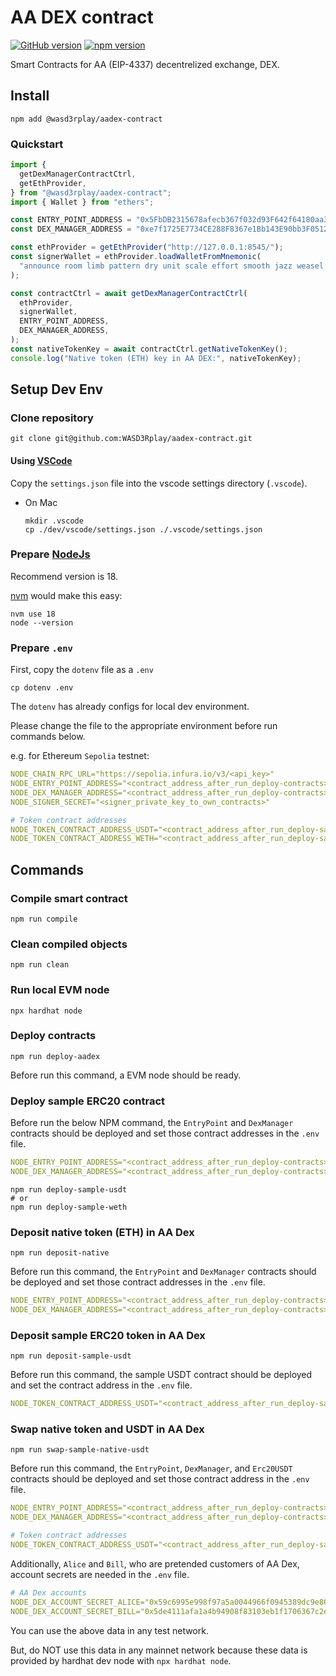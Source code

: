 # AA DEX contract
[![GitHub version](https://badge.fury.io/gh/wasd3rplay%2Faadex-contract.svg)](https://badge.fury.io/gh/wasd3rplay%2Faadex-contract)
[![npm version](https://badge.fury.io/js/@wasd3rplay%2Faadex-contract.svg)](https://badge.fury.io/js/@wasd3rplay%2Faadex-contract)

Smart Contracts for AA (EIP-4337) decentrelized exchange, DEX.

## Install

```shell
npm add @wasd3rplay/aadex-contract
```

### Quickstart

```typescript
import {
  getDexManagerContractCtrl,
  getEthProvider,
} from "@wasd3rplay/aadex-contract";
import { Wallet } from "ethers";

const ENTRY_POINT_ADDRESS = "0x5FbDB2315678afecb367f032d93F642f64180aa3";
const DEX_MANAGER_ADDRESS = "0xe7f1725E7734CE288F8367e1Bb143E90bb3F0512";

const ethProvider = getEthProvider("http://127.0.0.1:8545/");
const signerWallet = ethProvider.loadWalletFromMnemonic(
  "announce room limb pattern dry unit scale effort smooth jazz weasel alcohol",
);

const contractCtrl = await getDexManagerContractCtrl(
  ethProvider,
  signerWallet,
  ENTRY_POINT_ADDRESS,
  DEX_MANAGER_ADDRESS,
);
const nativeTokenKey = await contractCtrl.getNativeTokenKey();
console.log("Native token (ETH) key in AA DEX:", nativeTokenKey);
```

## Setup Dev Env

### Clone repository

```shell
git clone git@github.com:WASD3Rplay/aadex-contract.git
```

#### Using [VSCode](https://code.visualstudio.com/)

Copy the `settings.json` file into the vscode settings directory (`.vscode`).

- On Mac

  ```shell
  mkdir .vscode
  cp ./dev/vscode/settings.json ./.vscode/settings.json
  ```

### Prepare [NodeJs](https://nodejs.org)

Recommend version is 18.

[nvm](https://github.com/nvm-sh/nvm) would make this easy:

```shell
nvm use 18
node --version
```

### Prepare `.env`

First, copy the `dotenv` file as a `.env`

```shell
cp dotenv .env
```

The `dotenv` has already configs for local dev environment.

Please change the file to the appropriate environment before run commands below.

e.g. for Ethereum `Sepolia` testnet:

```yaml
NODE_CHAIN_RPC_URL="https://sepolia.infura.io/v3/<api_key>"
NODE_ENTRY_POINT_ADDRESS="<contract_address_after_run_deploy-contracts>"
NODE_DEX_MANAGER_ADDRESS="<contract_address_after_run_deploy-contracts>"
NODE_SIGNER_SECRET="<signer_private_key_to_own_contracts>"

# Token contract addresses
NODE_TOKEN_CONTRACT_ADDRESS_USDT="<contract_address_after_run_deploy-sample-usdt>"
NODE_TOKEN_CONTRACT_ADDRESS_WETH="<contract_address_after_run_deploy-sample-weth>"
```

## Commands

### Compile smart contract

```shell
npm run compile
```

### Clean compiled objects

```shell
npm run clean
```

### Run local EVM node

```shell
npx hardhat node
```

### Deploy contracts

```shell
npm run deploy-aadex
```

Before run this command, a EVM node should be ready.

### Deploy sample ERC20 contract

Before run the below NPM command, the `EntryPoint` and `DexManager` contracts should be deployed and set those contract addresses in the `.env` file.

```yaml
NODE_ENTRY_POINT_ADDRESS="<contract_address_after_run_deploy-contracts>"
NODE_DEX_MANAGER_ADDRESS="<contract_address_after_run_deploy-contracts>"
```

```shell
npm run deploy-sample-usdt
# or
npm run deploy-sample-weth
```

### Deposit native token (ETH) in AA Dex

```shell
npm run deposit-native
```

Before run this command, the `EntryPoint` and `DexManager` contracts should be deployed and set those contract addresses in the `.env` file.

```yaml
NODE_ENTRY_POINT_ADDRESS="<contract_address_after_run_deploy-contracts>"
NODE_DEX_MANAGER_ADDRESS="<contract_address_after_run_deploy-contracts>"
```

### Deposit sample ERC20 token in AA Dex

```shell
npm run deposit-sample-usdt
```

Before run this command, the sample USDT contract should be deployed and set the contract address in the `.env` file.

```yaml
NODE_TOKEN_CONTRACT_ADDRESS_USDT="<contract_address_after_run_deploy-sample-usdt>"
```

### Swap native token and USDT in AA Dex

```shell
npm run swap-sample-native-usdt
```

Before run this command, the `EntryPoint`, `DexManager`, and `Erc20USDT` contracts should be deployed and set those contract address in the `.env` file.

```yaml
NODE_ENTRY_POINT_ADDRESS="<contract_address_after_run_deploy-contracts>"
NODE_DEX_MANAGER_ADDRESS="<contract_address_after_run_deploy-contracts>"

# Token contract addresses
NODE_TOKEN_CONTRACT_ADDRESS_USDT="<contract_address_after_run_deploy-sample-usdt>"
```

Additionally, `Alice` and `Bill`, who are pretended customers of AA Dex, account secrets are needed in the `.env` file.

```yaml
# AA Dex accounts
NODE_DEX_ACCOUNT_SECRET_ALICE="0x59c6995e998f97a5a0044966f0945389dc9e86dae88c7a8412f4603b6b78690d"
NODE_DEX_ACCOUNT_SECRET_BILL="0x5de4111afa1a4b94908f83103eb1f1706367c2e68ca870fc3fb9a804cdab365a"
```

You can use the above data in any test network.

But, do NOT use this data in any mainnet network because these data is provided by hardhat dev node with `npx hardhat node`.
